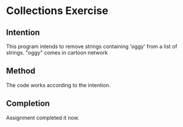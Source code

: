 # Collections Exercise

## Intention

This program intends to remove strings containing 'oggy' from a list of strings.
"oggy" comes in cartoon network

## Method

The code works according to the intention.

## Completion

Assignment completed it now.
